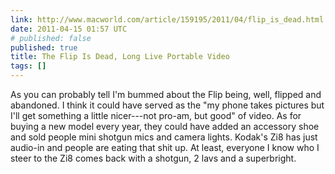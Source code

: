 ```yaml
---
link: http://www.macworld.com/article/159195/2011/04/flip_is_dead.html
date: 2011-04-15 01:57 UTC
# published: false
published: true
title: The Flip Is Dead, Long Live Portable Video
tags: []
---
```


As you can probably tell I'm bummed about the Flip being, well, flipped and abandoned. I think it could have served as the "my phone takes pictures but I'll get something a little nicer---not pro-am, but good" of video. As for buying a new model every year, they could have added an accessory shoe and sold people mini shotgun mics and camera lights. Kodak's Zi8 has just audio-in and people are eating that shit up. At least, everyone I know who I steer to the Zi8 comes back with a shotgun, 2 lavs and a superbright.
